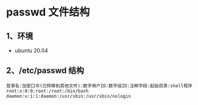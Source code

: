 # passwd 文件结构



## 1、环境

- ubuntu 20.04



## 2、/etc/passwd 结构



```
登录名:加密口令(已转移到其他文件):数字用户ID:数字组ID:注释字段:起始目录:shell程序
root:x:0:0:root:/root:/bin/bash
daemon:x:1:1:daemon:/usr/sbin:/usr/sbin/nologin

```

